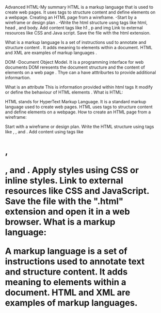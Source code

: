 Advanced HTML-My summary
HTML is a markup language that is used to create web pages.
It uses tags to structure content and define elements on a webpage.
Creating an HTML page from a wireframe.
-Start by a wireframe or design plan .
-Write the html structure usng tags like html, head , and body.
Add content tags like h1 , p and img
Link to external resources like CSS and Java script.
Save the file with the html extension.

What is a markup language
Is a set of instructions usd to annotate  and structure content .
It adds meaning to elements within a document.
HTML and XML are examples of markup languages .

DOM
-Document Object Model.
It is a programming interface for  web documents
DOM reresents the document  structure and the  content of elements on a  web page .
Thye can a have  atttriburtes to provide additional informartion.

What is an attribute 
This is information provided within html tags
It modify or define the behaviour of HTML elements . What is HTML:

HTML stands for HyperText Markup Language.
It is a standard markup language used to create web pages.
HTML uses tags to structure content and define elements on a webpage.
How to create an HTML page from a wireframe:

Start with a wireframe or design plan.
Write the HTML structure using tags like <html>, <head>, and <body>.
Add content using tags like <h1>, <p>, and <img>.
Apply styles using CSS or inline styles.
Link to external resources like CSS and JavaScript.
Save the file with the ".html" extension and open it in a web browser.
What is a markup language:

A markup language is a set of instructions used to annotate text and structure content.
It adds meaning to elements within a document.
HTML and XML are examples of markup languages.

